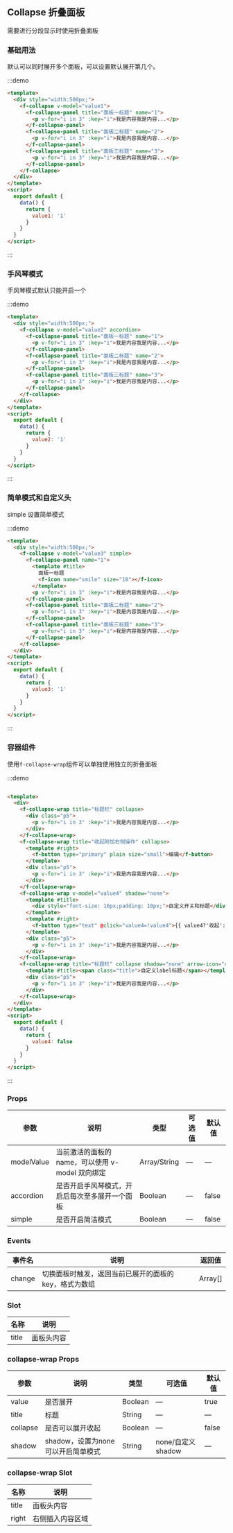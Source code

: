 ## Collapse 折叠面板

需要进行分段显示时使用折叠面板

### 基础用法

默认可以同时展开多个面板，可以设置默认展开第几个。

:::demo

```html
<template>
  <div style="width:500px;">
    <f-collapse v-model="value1">
      <f-collapse-panel title="面板一标题" name="1">
        <p v-for="i in 3" :key="i">我是内容我是内容...</p>
      </f-collapse-panel>
      <f-collapse-panel title="面板二标题" name="2">
        <p v-for="i in 3" :key="i">我是内容我是内容...</p>
      </f-collapse-panel>
      <f-collapse-panel title="面板三标题" name="3">
        <p v-for="i in 3" :key="i">我是内容我是内容...</p>
      </f-collapse-panel>
    </f-collapse>
  </div>
</template>
<script>
  export default {
    data() {
      return {
        value1: '1'
      }
    }
  }
</script>
```

:::

### 手风琴模式

手风琴模式默认只能开启一个

:::demo

```html
<template>
  <div style="width:500px;">
    <f-collapse v-model="value2" accordion>
      <f-collapse-panel title="面板一标题" name="1">
        <p v-for="i in 3" :key="i">我是内容我是内容...</p>
      </f-collapse-panel>
      <f-collapse-panel title="面板二标题" name="2">
        <p v-for="i in 3" :key="i">我是内容我是内容...</p>
      </f-collapse-panel>
      <f-collapse-panel title="面板三标题" name="3">
        <p v-for="i in 3" :key="i">我是内容我是内容...</p>
      </f-collapse-panel>
    </f-collapse>
  </div>
</template>
<script>
  export default {
    data() {
      return {
        value2: '1'
      }
    }
  }
</script>
```

:::

### 简单模式和自定义头

simple 设置简单模式

:::demo

```html
<template>
  <div style="width:500px;">
    <f-collapse v-model="value3" simple>
      <f-collapse-panel name="1">
        <template #title>
          面板一标题
          <f-icon name="smile" size="18"></f-icon>
        </template>
        <p v-for="i in 3" :key="i">我是内容我是内容...</p>
      </f-collapse-panel>
      <f-collapse-panel title="面板二标题" name="2">
        <p v-for="i in 3" :key="i">我是内容我是内容...</p>
      </f-collapse-panel>
      <f-collapse-panel title="面板三标题" name="3">
        <p v-for="i in 3" :key="i">我是内容我是内容...</p>
      </f-collapse-panel>
    </f-collapse>
  </div>
</template>
<script>
  export default {
    data() {
      return {
        value3: '1'
      }
    }
  }
</script>
```

:::

### 容器组件

使用`f-collapse-wrap`组件可以单独使用独立的折叠面板

:::demo

```html

<template>
  <div>
    <f-collapse-wrap title="标题栏" collapse>
      <div class="p5">
        <p v-for="i in 3" :key="i">我是内容我是内容...</p>
      </div>
    </f-collapse-wrap>
    <f-collapse-wrap title="收起附加右侧操作" collapse>
      <template #right>
        <f-button type="primary" plain size="small">编辑</f-button>
      </template>
      <div class="p5">
        <p v-for="i in 3" :key="i">我是内容我是内容...</p>
      </div>
    </f-collapse-wrap>
    <f-collapse-wrap v-model="value4" shadow="none">
      <template #title>
        <div style="font-size: 16px;padding: 10px;">自定义开关和标题</div>
      </template>
      <template #right>
        <f-button type="text" @click="value4=!value4">{{ value4?'收起':'展开' }}</f-button>
      </template>
      <div class="p5">
        <p v-for="i in 3" :key="i">我是内容我是内容...</p>
      </div>
    </f-collapse-wrap>
    <f-collapse-wrap title="标题栏" collapse shadow="none" arrow-icon="caret-down">
      <template #title><span class="title">自定义label标题</span></template>
      <div class="p5">
        <p v-for="i in 3" :key="i">我是内容我是内容...</p>
      </div>
    </f-collapse-wrap>
  </div>
</template>
<script>
  export default {
    data() {
      return {
        value4: false
      }
    }
  }
</script>
```

:::

### Props

| 参数      | 说明    | 类型      | 可选值       | 默认值   |
|---------- |-------- |---------- |-------------  |-------- |
| modelValue     | 当前激活的面板的 name，可以使用 v-model 双向绑定   | Array/String  |    —       |    —    |
| accordion     | 是否开启手风琴模式，开启后每次至多展开一个面板   | Boolean  |    —       |    false    |
| simple     | 是否开启简洁模式   | Boolean  |    —       |    false    |

### Events

| 事件名      | 说明    | 返回值      |
|---------- |-------- |---------- |
| change     | 切换面板时触发，返回当前已展开的面板的 key，格式为数组   | Array[]  |

### Slot

| 名称      | 说明    |
|---------- |-------- |
| title     | 面板头内容   |

### collapse-wrap Props

| 参数      | 说明    | 类型      | 可选值       | 默认值   |
|---------- |-------- |---------- |-------------  |-------- |
| value     | 是否展开   | Boolean  |    —       |   true    |
| title     | 标题   | String  |    —       |   —     |
| collapse  | 是否可以展开收起   | Boolean  |    —       |    false    |
| shadow  | shadow，设置为none可以开启简单模式   | String  |  none/自定义shadow    |    —     |

### collapse-wrap Slot

| 名称      | 说明    |
|---------- |-------- |
| title     | 面板头内容   |
| right     | 右侧插入内容区域   |

